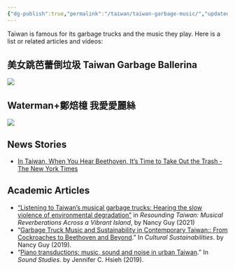 ```yaml
---
{"dg-publish":true,"permalink":"/taiwan/taiwan-garbage-music/","updated":"2024-03-14T19:38:16.310+08:00"}
---
```


Taiwan is famous for its garbage trucks and the music they play. Here is a list or related articles and videos:

## 美女跳芭蕾倒垃圾 Taiwan Garbage Ballerina

![](https://www.youtube.com/embed/inKgugNboLI)

## Waterman+鄭焙檍 我愛愛麗絲

![](https://www.youtube.com/embed/JIxUN9Bol_M)

## News Stories

- [In Taiwan, When You Hear Beethoven, It’s Time to Take Out the Trash - The New York Times](https://www.nytimes.com/2022/02/08/world/asia/taiwan-waste-management-beethoven.html)

## Academic Articles

- [“Listening to Taiwan’s musical garbage trucks: Hearing the slow violence of environmental degradation”](https://play.google.com/store/books/details?id=SmA4EAAAQBAJ) in _Resounding Taiwan: Musical Reverberations Across a Vibrant Island_, by Nancy Guy (2021)
- “[Garbage Truck Music and Sustainability in Contemporary Taiwan:: From Cockroaches to Beethoven and Beyond](http://dx.doi.org/10.5406/j.ctvh9w1f9.10).” In _Cultural Sustainabilities_. by Nancy Guy (2019).
- “[Piano transductions: music, sound and noise in urban Taiwan](https://www.tandfonline.com/doi/abs/10.1080/20551940.2018.1564459?journalCode=rfso20).” In _Sound Studies_. by Jennifer C. Hsieh (2019).